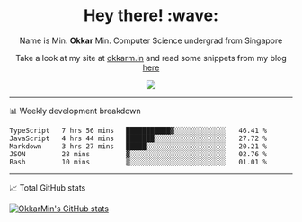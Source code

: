 <h1 align="center"> Hey there! :wave:</h1>

<p align="center">Name is Min. <strong>Okkar</strong> Min. Computer Science undergrad from Singapore</p>

<p align="center">Take a look at my site at <a href="https://okkarm.in" target="_blank">okkarm.in</a> and read some snippets from my blog <a href="https://okkarm.in/blog" target="_blank">here</a></p>

<p align="center">
  <a href="https://okkarm.in/linkedin" target='_blank'>
    <img src="https://img.shields.io/badge/linkedin-%230077B5.svg?&style=for-the-badge&logo=linkedin&logoColor=white" />
  </a>
 </p>

---

📊 Weekly development breakdown

<!--START_SECTION:waka-->
```text
TypeScript   7 hrs 56 mins   ███████████▓░░░░░░░░░░░░░   46.41 % 
JavaScript   4 hrs 44 mins   ███████░░░░░░░░░░░░░░░░░░   27.72 % 
Markdown     3 hrs 27 mins   █████░░░░░░░░░░░░░░░░░░░░   20.21 % 
JSON         28 mins         ▓░░░░░░░░░░░░░░░░░░░░░░░░   02.76 % 
Bash         10 mins         ▒░░░░░░░░░░░░░░░░░░░░░░░░   01.01 % 
```
<!--END_SECTION:waka-->

---

📈 Total GitHub stats

<p>
  <a href="https://github.com/OkkarMin"><img src="https://github-readme-stats.vercel.app/api?username=OkkarMin&hide_border=true&show_icons=true&theme=graywhite" alt="OkkarMin's GitHub stats"></a>
</p>
